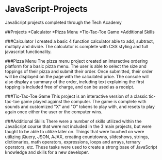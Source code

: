 # JavaScript-Projects
JavaScript projects completed through the Tech Academy

##Projects
*Calculator
*Pizza Menu
*Tic-Tac-Toe Game
*Additional Skills

###Calculator
I created a basic 4 function calculator able to add, subtract, multiply and divide. The calculator is complete with CSS styling and full javascript functionality.

###Pizza Menu
The pizza menu project created an interactive ordering platform for a basic pizza menu. The user is able to select the size and toppings of their pizza and submit their order. Once submitted, their order will be displayed on the page with the calculated price. The console will also display a summary of the order, including text explaining the first topping is included free of charge, and can be used as a receipt.

###Tic-Tac-Toe Game
This project is an interactive version of a classic tic-tac-toe game played against the computer. The game is complete with sounds and customized "X" and "O" tokens to play with, and resets to play again once either the user or the computer wins.

###Additional Skills
There were a number of skills utilized within the JavaScript course that were not included in the 3 main projects, but were taught to be able to utilize later on.
Things that were touched on were utilizing jQuery, JSON, AJAX, creating countdowns, slideshows, strings, dictionaries, math operators, expressions, loops and arrays, ternary operators, etc. These tasks were used to create a strong base of JavaScript knowledge and skills for a new developer.
